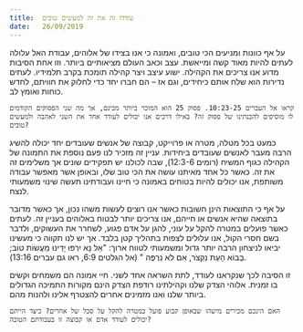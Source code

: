 ```yaml
---
title:  עודדו זה את זה למעשים טובים
date:   26/09/2019
---
```


על אף כוונות ומניעים הכי טובים, ואמונה כי אנו בצידו של אלוהים, עבודת האל עלולה לעתים להיות מאוד קשה ומייאשת. עצב וכאב העולם מציאותיים ביותר. וזו אחת הסיבות מדוע אנו צריכים את הקהילה. ישוע עיצב ויצר קהילה תומכת בקרב תלמידיו. לעתים נדירות הוא שלח אותם כיחידים, וגם אז – הם חברו יחד כדי לחלוק את חוויתם, לחדש כוחות ואומץ לב. 

`קראו אל העברים 10:23-25. פסוק 25 הוא המוכר ביותר מבינם, אך מה שני הפסוקים הקודמים לו מוסיפים להבנתינו של פסוק זה? באילו דרכים אנו יכולים לעודד אחד את השני לאהבה ולמעשים טובים?`

כמעט בכל מטלה, מטרה או פרוייקט, קבוצה של אנשים שעובדים יחד יכולה להשיג הרבה מעבר לאנשים שעובדים ביחידות. עניין זה מזכיר לנו פעם נוספת את התמונה של הקהילה כגוף המשיח (רומים 12:3-6), שבה לכולנו יש תפקידים שונים אך משלימים זה את זה. כאשר כל אחד מאיתנו עושה את הכי טוב שלו, ובאופן אשר מאפשר עבודה משותפת, אנו יכולים להיות בטוחים באמונה כי חיינו ועבודתינו תעשה שינוי משמעותי לנצח. 

על אף כי התוצאות הינן חשובות כאשר אנו רוצים לעשות משהו נכון, אך כאשר מדובר בתוצאה שהיא אנשים או חייהם, אנו צריכים יותר לבטוח באלוהים בעניין זה. לעתים כאשר פועלים במטרה להקל על עוני, להגן על אדם פגוע, לשחרר את העשוקים, ולדבר בשם חסרי הקול, אנו עלולים לצפות בתהליך קטן בלבד. אך יש לנו תקווה כי מעשינו יביאו לניצחון הרבה יותר גדול ומשמעותי לטווח ארוך: "אַל נָא יִרְפּוּ יָדֵינוּ מֵעֲשׂוֹת טוֹב; בְּבוֹא הָעֵת נִקְצֹר, אִם לֹא נִרְפֶּה " (אל הגלטים 6:9, ראו גם עברים 13:16). 

זו הסיבה לכך שנקראנו לעודד, לתת השראה אחד לשני. חיי אמונה הם משמחים וקשים בו זמנית. אלוהי הצדק שלנו וקהילתינו רודפת הצדק הינם מקורות התמיכה הגדולים ביותר שלנו ואנו מזמינים אחרים להצטרף אלינו ולהנות מהם. 

`האם הינכם מכירים מישהו שבאופן קבוע פועל במטרה להקל על סבל של אחרים? כיצד הייתם יכולים לעודד אדם או קבוצה זו בעבודתם הטובה?`